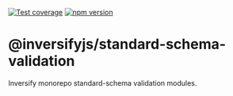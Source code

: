 [![Test coverage](https://codecov.io/gh/inversify/monorepo/branch/main/graph/badge.svg?flag=%40inversifyjs%2Fstandard-schema-validation)](https://codecov.io/gh/inversify/monorepo/branch/main/graph/badge.svg?flag=%40inversifyjs%2Fstandard-schema-validation) [![npm version](https://img.shields.io/github/package-json/v/inversify/monorepo?filename=packages%2Fframework%2Fvalidation%2Flibraries%2Fstandard-schema%2Fpackage.json&style=plastic)](https://www.npmjs.com/package/@inversifyjs/standard-schema-validation)

# @inversifyjs/standard-schema-validation

Inversify monorepo standard-schema validation modules.
